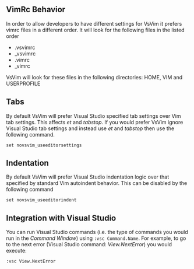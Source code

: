 ## VimRc Behavior

In order to allow developers to have different settings for VsVim it prefers vimrc files in a different order.  It will look for the following files in the listed order

* .vsvimrc
* _vsvimrc
* .vimrc
* _vimrc

VsVim will look for these files in the following directories: HOME, VIM and USERPROFILE

## Tabs

By default VsVim will prefer Visual Studio specified tab settings over Vim tab settings.  This affects *et* and *tabstop*.  If you would prefer VsVim ignore Visual Studio tab settings and instead use *et* and *tabstop* then use the following command.

    set novsvim_useeditorsettings

## Indentation

By default VsVim will prefer Visual Studio indentation logic over that specified by standard Vim autoindent behavior.  This can be disabled by the following command

    set novsvim_useeditorindent

## Integration with Visual Studio

You can run Visual Studio commands (i.e. the type of commands you would run in the *Command Window*) using `:vsc Command.Name`. For example, to go to the next error (Visual Studio command: *View.NextError*) you would execute: 

    :vsc View.NextError